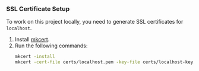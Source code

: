 ### SSL Certificate Setup
To work on this project locally, you need to generate SSL certificates for `localhost`.

1. Install [mkcert](https://github.com/FiloSottile/mkcert).
2. Run the following commands:
   ```bash
   mkcert -install
   mkcert -cert-file certs/localhost.pem -key-file certs/localhost-key.pem localhost
